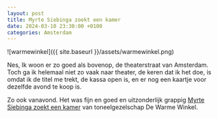 ```yaml
---
layout: post
title: Myrte Siebinga zoekt een kamer
date: 2024-03-10 23:30:00 +0100
categories: Amsterdam
---
```


![warmewinkel]({{ site.baseurl }}/assets/warmewinkel.png)

Nes, Ik woon er zo goed als bovenop, de theaterstraat van Amsterdam. Toch ga ik helemaal niet zo vaak naar theater, de keren dat ik het doe, is omdat ik de titel me trekt, de kassa open is, en er nog een kaartje voor dezelfde avond te koop is.

Zo ook vanavond. Het was fijn en goed en uitzonderlijk grappig
[Myrte Siebinga zoekt een kamer](https://dewarmewinkel.nl/voorstellingen/myrte-siebinga-zoekt-een-kamer/) van toneelgezelschap De Warme Winkel.